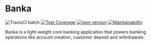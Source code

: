 # Banka 
![TravisCI batch](https://travis-ci.org/Lundii/Banka.svg?branch=develop) [![Test Coverage](https://api.codeclimate.com/v1/badges/ee1940768b5df0066b5a/test_coverage)](https://codeclimate.com/github/Lundii/Banka/test_coverage)  [![npm version](https://badge.fury.io/js/node.svg)](https://badge.fury.io/js/node) [![Maintainability](https://api.codeclimate.com/v1/badges/ee1940768b5df0066b5a/maintainability)](https://codeclimate.com/github/Lundii/Banka/maintainability)

Banka is a light-weight core banking application that powers banking operations like account creation, customer deposit and withdrawals.

